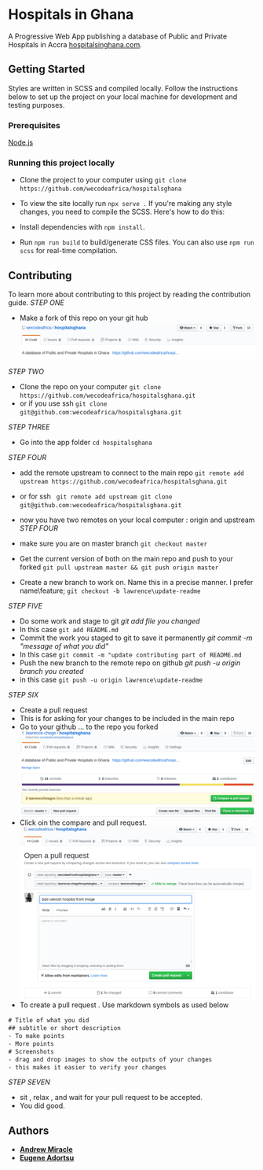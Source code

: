 # Hospitals in Ghana

A Progressive Web App publishing a database of Public and Private Hospitals in Accra
[hospitalsinghana.com](https://github.com/wecodeafrica/hospitalsghanas).

## Getting Started

Styles are written in SCSS and compiled locally. Follow the instructions below to set up the project on your local machine for development and testing purposes. 

### Prerequisites
[Node.js](https://nodejs.org/)


### Running this project locally
- Clone the project to your computer using `git clone https://github.com/wecodeafrica/hospitalsghana`

- To view the site locally run `npx serve .`
If you're making any style changes, you need to compile the SCSS. Here's how to do this:

- Install dependencies with `npm install`.
- Run `npm run build` to build/generate CSS files. You can also use `npm run scss` for real-time compilation.


## Contributing

To learn more about contributing to this project by reading the contribution guide.
*STEP ONE*
- Make a fork of this repo on your git hub
![FORK](images/Fork.png)

*STEP TWO*
- Clone the repo on your computer
`git clone https://github.com/wecodeafrica/hospitalsghana.git` 
- or if you use ssh
`git clone git@github.com:wecodeafrica/hospitalsghana.git`

*STEP THREE*
- Go into the app folder
`cd hospitalsghana`

*STEP FOUR*
- add the remote upstream to connect to the main repo
` git remote add upstream https://github.com/wecodeafrica/hospitalsghana.git `
- or for ssh
` git remote add upstream git clone git@github.com:wecodeafrica/hospitalsghana.git`

- now you have two remotes on your local computer : origin and upstream
*STEP FOUR*
- make sure you are on master branch
`git checkout master`
- Get the current version of both on the main repo and push to your forked 
`git pull upstream master && git push origin master`
- Create a new branch to work on. Name this in a precise manner. I prefer name\feature;
`git checkout -b lawrence\update-readme`

*STEP FIVE*
- Do some work and stage to git
_git add file you changed_
- In this case
`git add README.md`
- Commit the work you staged to git to save it permanently
_git commit -m "message of what you did"_
- In this case
`git commit -m "update contributing part of README.md`
- Push the new branch to the remote repo on github
_git push -u origin branch you created_
- in this case
`git push -u origin lawrence\update-readme`

*STEP SIX*
- Create a pull request
- This is for asking for your changes to be included in the main repo
- Go to your github ... to the repo you forked
![Pull Request](images/pullrequest.png)
- Click oin the compare and pull request.
![Pull Request](images/pulrequest2.png)
- To create a pull request . Use markdown symbols as used below
```
# Title of what you did
## subtitle or short description
- To make points
- More points
# Screenshots
- drag and drop images to show the outputs of your changes
- this makes it easier to verify your changes

```
*STEP SEVEN*
- sit , relax , and wait for your pull request to be accepted.
- You did good.


## Authors

* [**Andrew Miracle**](https://github.com/koolamusic)
* [**Eugene Adortsu**](https://github.com/eadortsu) 